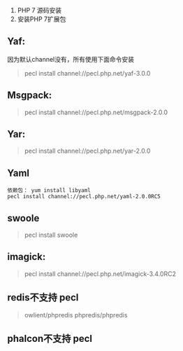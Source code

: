 1. PHP 7 源码安装
2. 安装PHP 7扩展包

## Yaf:

因为默认channel没有，所有使用下面命令安装

> pecl install channel://pecl.php.net/yaf-3.0.0

## Msgpack:

> pecl install channel://pecl.php.net/msgpack-2.0.0

## Yar:

> pecl install channel://pecl.php.net/yar-2.0.0

## Yaml

```
依赖包： yum install libyaml  
pecl install channel://pecl.php.net/yaml-2.0.0RC5
```

## swoole

> pecl install swoole

## imagick:

> pecl install channel://pecl.php.net/imagick-3.4.0RC2

## redis不支持 pecl

> owlient/phpredis
> phpredis/phpredis

## phalcon不支持 pecl